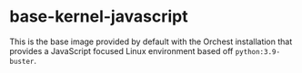 # base-kernel-javascript

This is the base image provided by default with the Orchest installation that provides a JavaScript
focused Linux environment based off `python:3.9-buster`.
